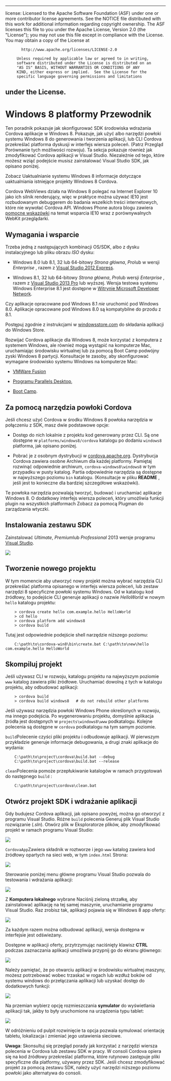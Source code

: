 * * *

license: Licensed to the Apache Software Foundation (ASF) under one or more contributor license agreements. See the NOTICE file distributed with this work for additional information regarding copyright ownership. The ASF licenses this file to you under the Apache License, Version 2.0 (the "License"); you may not use this file except in compliance with the License. You may obtain a copy of the License at

           http://www.apache.org/licenses/LICENSE-2.0
    
         Unless required by applicable law or agreed to in writing,
         software distributed under the License is distributed on an
         "AS IS" BASIS, WITHOUT WARRANTIES OR CONDITIONS OF ANY
         KIND, either express or implied.  See the License for the
         specific language governing permissions and limitations
    

## under the License.

# Windows 8 platformy Przewodnik

Ten poradnik pokazuje jak skonfigurować SDK środowiska wdrażania Cordova aplikacje w Windows 8. Pokazuje, jak użyć albo narzędzi powłoki systemu Windows 8 do generowania i tworzenia aplikacji, lub CLI Cordova przekreślać platforma dyskusji w interfejs wiersza poleceń. (Patrz Przegląd Porównanie tych możliwości rozwoju). Ta sekcja pokazuje również jak zmodyfikować Cordova aplikacji w Visual Studio. Niezależnie od tego, które możesz wziąć podejście musisz zainstalować Visual Studio SDK, jak opisano poniżej.

Zobacz Uaktualnianie systemu Windows 8 informacje dotyczące uaktualniania istniejące projekty Windows 8 Cordova.

Cordova WebViews działa na Windows 8 polegać na Internet Explorer 10 jako ich silnik renderujący, więc w praktyce można używać IE10 jest rozbudowanym debuggerem do badania wszelkich treści internetowych, które nie wywołać Cordova API. Windows Phone autora blogu zawiera [pomocne wskazówki][1] na temat wsparcia IE10 wraz z porównywalnych WebKit przeglądarki.

 [1]: http://blogs.windows.com/windows_phone/b/wpdev/archive/2012/11/15/adapting-your-webkit-optimized-site-for-internet-explorer-10.aspx

## Wymagania i wsparcie

Trzeba jedną z następujących kombinacji OS/SDK, albo z dysku instalacyjnego lub pliku obrazu *ISO* dysku:

*   Windows 8.0 lub 8.1, 32 lub 64-bitowy *Strona główna*, *Pro*lub w wersji *Enterprise* , razem z [Visual Studio 2012 Express][2].

*   Windows 8.1, 32 lub 64-bitowy *Strona główna*, *Pro*lub wersji *Enterprise* , razem z [Visual Studio 2013 Pro][2] lub wyższej. Wersja testowa systemu Windows Enterprise 8.1 jest dostępne w [Witrynie Microsoft Developer Network][3].

 [2]: http://www.visualstudio.com/downloads
 [3]: http://msdn.microsoft.com/en-US/evalcenter/jj554510

Czy aplikacje opracowane pod Windows 8.1 *nie* uruchomić pod Windows 8.0. Aplikacje opracowane pod Windows 8.0 są kompatybilne do przodu z 8.1.

<!-- 64-bit necessary? Pro necessary? ELSE still recommended for parallel WP dev -->

Postępuj zgodnie z instrukcjami w [windowsstore.com][4] do składania aplikacji do Windows Store.

 [4]: http://www.windowsstore.com/

<!-- true? -->

Rozwijać Cordova aplikacje dla Windows 8, może korzystać z komputera z systemem Windows, ale również mogą wystąpić na komputerze Mac, uruchamiając środowisku wirtualnej lub za pomocą Boot Camp podwójny zyski Windows 8 partycji. Konsultacje te zasoby, aby skonfigurować wymagane środowisko systemu Windows na komputerze Mac:

*   [VMWare Fusion][5]

*   [Programu Parallels Desktop][6],

*   [Boot Camp][7].

 [5]: http://msdn.microsoft.com/en-US/library/windows/apps/jj945426
 [6]: http://msdn.microsoft.com/en-US/library/windows/apps/jj945424
 [7]: http://msdn.microsoft.com/en-US/library/windows/apps/jj945423

## Za pomocą narzędzia powłoki Cordova

Jeśli chcesz użyć Cordova w środku Windows 8 powłoka narzędzia w połączeniu z SDK, masz dwie podstawowe opcje:

*   Dostęp do nich lokalnie z projektu kod generowany przez CLI. Są one dostępne w `platforms/windows8/cordova` katalogu po dodaniu `windows8` platforma, jak opisano poniżej.

*   Pobrać je z osobnym dystrybucji w [cordova.apache.org][8]. Dystrybucja Cordova zawiera osobne Archiwum dla każdej platformy. Pamiętaj rozwinąć odpowiednie archiwum, `cordova-windows8\windows8` w tym przypadku w pusty katalog. Partia odpowiednie narzędzia są dostępne w najwyższego poziomu `bin` katalogu. (Konsultacje w pliku **README** , jeśli jest to konieczne dla bardziej szczegółowe wskazówki).

 [8]: http://cordova.apache.org

Te powłoka narzędzia pozwalają tworzyć, budować i uruchamiać aplikacje Windows 8. O dodatkowy interfejs wiersza poleceń, który umożliwia funkcji plugin na wszystkich platformach Zobacz za pomocą Plugman do zarządzania wtyczki.

## Instalowania zestawu SDK

Zainstalować *Ultimate*, *Premium*lub *Professional* 2013 wersje programu [Visual Studio][2].

![][9]

 [9]: img/guide/platforms/win8/win8_installSDK.png

## Tworzenie nowego projektu

W tym momencie aby utworzyć nowy projekt można wybrać narzędzia CLI przekreślać platforma opisanego w interfejs wiersza poleceń, lub zestaw narzędzi 8 specyficzne powłoki systemu Windows. Od w katalogu kod źródłowy, to podejście CLI generuje aplikacji o nazwie *HelloWorld* w nowym `hello` katalogu projektu:

        > cordova create hello com.example.hello HelloWorld
        > cd hello
        > cordova platform add windows8
        > cordova build
    

Tutaj jest odpowiednie podejście shell narzędzie niższego poziomu:

        C:\path\to\cordova-win8\bin\create.bat C:\path\to\new\hello com.example.hello HelloWorld
    

## Skompiluj projekt

Jeśli używasz CLI w rozwoju, katalogu projektu na najwyższym poziomie `www` katalog zawiera pliki źródłowe. Uruchamiać dowolną z tych w katalogu projektu, aby odbudować aplikacji:

        > cordova build
        > cordova build windows8   # do not rebuild other platforms
    

Jeśli używasz narzędzia powłoki Windows Phone określonych w rozwoju, ma innego podejścia. Po wygenerowaniu projektu, domyślnie aplikacja źródła jest dostępnych w `projects\windows8\www` podkatalogu. Kolejne polecenia są dostępne w `cordova` podkatalogu na tym samym poziomie.

`build`Polecenie czyści pliki projektu i odbudowuje aplikacji. W pierwszym przykładzie generuje informacje debugowania, a drugi znaki aplikacje do wydania:

        C:\path\to\project\cordova\build.bat --debug        
        C:\path\to\project\cordova\build.bat --release
    

`clean`Polecenia pomoże przepłukiwanie katalogów w ramach przygotowań do następnego `build` :

        C:\path\to\project\cordova\clean.bat
    

## Otwórz projekt SDK i wdrażanie aplikacji

Gdy budujesz Cordova aplikacji, jak opisano powyżej, można go otworzyć z programu Visual Studio. Różne `build` polecenia Generuj plik Visual Studio rozwiązanie (*.sln*). Otwórz plik w Eksploratorze plików, aby zmodyfikować projekt w ramach programu Visual Studio:

![][10]

 [10]: img/guide/platforms/win8/win8_sdk_openSLN.png

`CordovaApp`Zawiera składnik w roztworze i jego `www` katalog zawiera kod źródłowy opartych na sieci web, w tym `index.html` Strona:

![][11]

 [11]: img/guide/platforms/win8/win8_sdk.png

Sterowanie poniżej menu główne programu Visual Studio pozwala do testowania i wdrażania aplikacji:

![][12]

 [12]: img/guide/platforms/win8/win8_sdk_deploy.png

Z **Komputera lokalnego** wybrane Naciśnij zieloną strzałkę, aby zainstalować aplikację na tej samej maszynie, uruchamianie programu Visual Studio. Raz zrobisz tak, aplikacji pojawia się w Windows 8 app oferty:

![][13]

 [13]: img/guide/platforms/win8/win8_sdk_runApp.png

Za każdym razem można odbudować aplikacji, wersja dostępna w interfejsie jest odświeżany.

Dostępne w aplikacji oferty, przytrzymując naciśnięty klawisz **CTRL** podczas zaznaczania aplikacji umożliwia przypnij go do ekranu głównego:

![][14]

 [14]: img/guide/platforms/win8/win8_sdk_runHome.png

Należy pamiętać, że po otwarciu aplikacji w środowisku wirtualnej maszyny, możesz potrzebować wobec trzaskać w rogach lub wzdłuż boków od systemu windows do przełączania aplikacji lub uzyskać dostęp do dodatkowych funkcji:

![][15]

 [15]: img/guide/platforms/win8/win8_sdk_run.png

Na przemian wybierz opcję rozmieszczania **symulator** do wyświetlania aplikacji tak, jakby to były uruchomione na urządzenia typu tablet:

![][16]

 [16]: img/guide/platforms/win8/win8_sdk_sim.png

W odróżnieniu od pulpit rozwinięcie ta opcja pozwala symulować orientację tabletu, lokalizacja i zmieniać jego ustawienia sieciowe.

**Uwaga**: Skonsultuj się przegląd porady jak korzystać z narzędzi wiersza polecenia w Cordova lub zestawu SDK w pracy. W consoli Cordova opiera się na kod źródłowy przekreślać platforma, które rutynowo zastępuje pliki specyficzne dla platformy, używany przez SDK. Jeśli chcesz zmodyfikować projekt za pomocą zestawu SDK, należy użyć narzędzi niższego poziomu powłoki jako alternatywa do consoli.